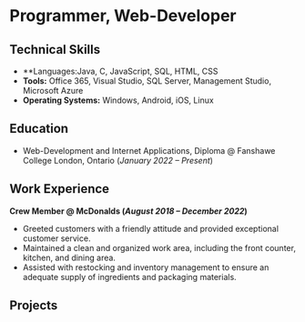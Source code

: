 # Programmer, Web-Developer
## Technical Skills
- **Languages:Java, C, JavaScript, SQL, HTML, CSS
- **Tools:** Office 365, Visual Studio, SQL Server, Management Studio, Microsoft Azure
- **Operating Systems:** Windows, Android, iOS, Linux
  
## Education
- Web-Development and Internet Applications, Diploma @ Fanshawe College London, Ontario (_January 2022 – Present_)

## Work Experience
**Crew Member @ McDonalds (_August 2018 – December 2022_)**
- Greeted customers with a friendly attitude and provided exceptional customer service.
- Maintained a clean and organized work area, including the front counter, kitchen, and dining area.
- Assisted with restocking and inventory management to ensure an adequate supply of ingredients and packaging materials.

## Projects




